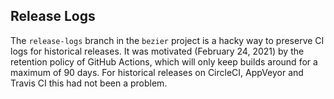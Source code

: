 ## Release Logs

The `release-logs` branch in the `bezier` project is a hacky way to preserve
CI logs for historical releases. It was motivated (February 24, 2021) by the
retention policy of GitHub Actions, which will only keep builds around for
a maximum of 90 days. For historical releases on CircleCI, AppVeyor and
Travis CI this had not been a problem.
